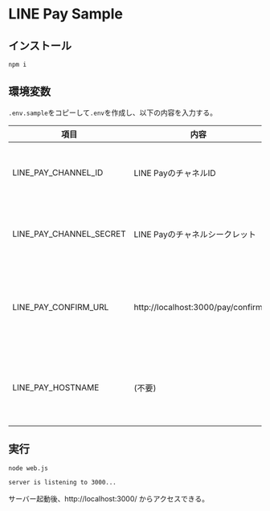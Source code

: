 # LINE Pay Sample

## インストール

```bash
npm i
```

## 環境変数

`.env.sample`をコピーして`.env`を作成し、以下の内容を入力する。

| 項目 | 内容 | 備考 |
| -- | -- | -- |
| LINE_PAY_CHANNEL_ID | LINE PayのチャネルID | LINE Pay管理画面から取得可能 |
| LINE_PAY_CHANNEL_SECRET | LINE Payのチャネルシークレット | LINE Pay管理画面から取得可能 |
| LINE_PAY_CONFIRM_URL | http://localhost:3000/pay/confirm | herokuなどにデプロイする場合は変更する |
| LINE_PAY_HOSTNAME | (不要) | プロキシを使用する場合は入力する |

## 実行

```bash
node web.js

server is listening to 3000...
```

サーバー起動後、http://localhost:3000/ からアクセスできる。